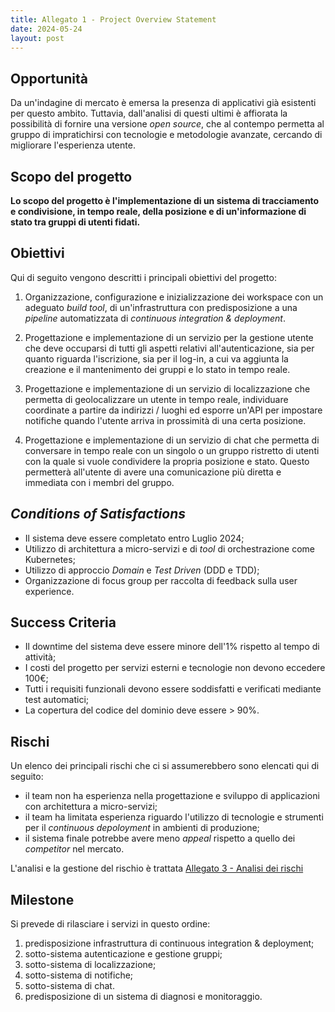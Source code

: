 ```yaml
---
title: Allegato 1 - Project Overview Statement
date: 2024-05-24
layout: post
---
```


## Opportunità

Da un'indagine di mercato è emersa la presenza di applicativi già esistenti per questo ambito.
Tuttavia, dall'analisi di questi ultimi è affiorata la possibilità di fornire una versione _open source_, che al contempo permetta al gruppo di impratichirsi con tecnologie e metodologie avanzate, cercando di migliorare l'esperienza utente.

## Scopo del progetto

**Lo scopo del progetto è l'implementazione di un sistema <!-- a micro-servizi --> di tracciamento e condivisione, in tempo reale, della posizione e di un'informazione di stato tra gruppi di utenti fidati.**

## Obiettivi

Qui di seguito vengono descritti i principali obiettivi del progetto:

1. Organizzazione, configurazione e inizializzazione dei workspace con un adeguato _build tool_, di un'infrastruttura con predisposizione a una _pipeline_ automatizzata di _continuous integration & deployment_.

2. Progettazione e implementazione di un servizio per la gestione utente che deve occuparsi di tutti gli aspetti relativi all'autenticazione, sia per quanto riguarda l'iscrizione, sia per il log-in, a cui va aggiunta la creazione e il mantenimento dei gruppi e lo stato in tempo reale.

3. Progettazione e implementazione di un servizio di localizzazione che permetta di geolocalizzare un utente in tempo reale, individuare coordinate a partire da indirizzi / luoghi ed esporre un'API per impostare notifiche quando l'utente arriva in prossimità di una certa posizione.

4. Progettazione e implementazione di un servizio di chat che permetta di conversare in tempo reale con un singolo o un gruppo ristretto di utenti con la quale si vuole condividere la propria posizione e stato. Questo permetterà all'utente di avere una comunicazione più diretta e immediata con i membri del gruppo.

## _Conditions of Satisfactions_

- Il sistema deve essere completato entro Luglio 2024;
- Utilizzo di architettura a micro-servizi e di _tool_ di orchestrazione come Kubernetes;
- Utilizzo di approccio _Domain_ e _Test Driven_ (DDD e TDD);
- Organizzazione di focus group per raccolta di feedback sulla user experience.

## Success Criteria

- Il downtime del sistema deve essere minore dell'1% rispetto al tempo di attività;
- I costi del progetto per servizi esterni e tecnologie non devono eccedere 100€;
- Tutti i requisiti funzionali devono essere soddisfatti e verificati mediante test automatici;
- La copertura del codice del dominio deve essere > 90%.

## Rischi

Un elenco dei principali rischi che ci si assumerebbero sono elencati qui di seguito:

- il team non ha esperienza nella progettazione e sviluppo di applicazioni con architettura a micro-servizi;
- il team ha limitata esperienza riguardo l'utilizzo di tecnologie e strumenti per il _continuous depoloyment_ in ambienti di produzione;
- il sistema finale potrebbe avere meno _appeal_ rispetto a quello dei _competitor_ nel mercato.

L'analisi e la gestione del rischio è trattata [Allegato 3 - Analisi dei rischi](/PM-report/attachments/3-risk-analysis/)

## Milestone

Si prevede di rilasciare i servizi in questo ordine:

1. predisposizione infrastruttura di continuous integration & deployment;
2. sotto-sistema autenticazione e gestione gruppi;
3. sotto-sistema di localizzazione;
4. sotto-sistema di notifiche;
5. sotto-sistema di chat.
6. predisposizione di un sistema di diagnosi e monitoraggio.

